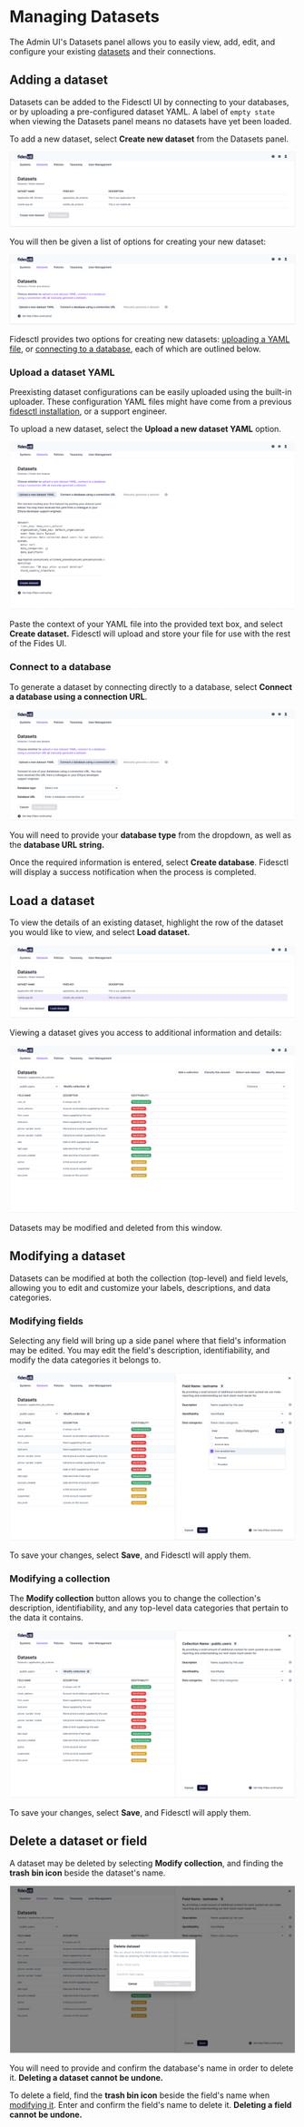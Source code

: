 # Managing Datasets 

The Admin UI's Datasets panel allows you to easily view, add, edit, and configure your existing [datasets](../language/resources/dataset.md) and their connections.

## Adding a dataset 

Datasets can be added to the Fidesctl UI by connecting to your databases, or by uploading a pre-configured dataset YAML. A label of `empty state` when viewing the Datasets panel means no datasets have yet been loaded.

To add a new dataset, select **Create new dataset** from the Datasets panel.

![dataset ui](../img/admin_ui.png)


You will then be given a list of options for creating your new dataset:

![add a new dataset](../img/admin_ui_new_dataset.png)

Fidesctl provides two options for creating new datasets: [uploading a YAML file](#upload-a-dataset-yaml), or [connecting to a database](#connect-to-your-database), each of which are outlined below.

### Upload a dataset YAML
Preexisting dataset configurations can be easily uploaded using the built-in uploader. These configuration YAML files might have come from a previous [fidesctl installation](../guides/generate_resources.md), or a support engineer.

To upload a new dataset, select the **Upload a new dataset YAML** option.

![upload dataset YAML](../img/admin_ui_upload_yaml.png)

Paste the context of your YAML file into the provided text box, and select **Create dataset.** Fidesctl will upload and store your file for use with the rest of the Fides UI.

### Connect to a database 

To generate a dataset by connecting directly to a database, select **Connect a database using a connection URL**.

![database connection](../img/admin_ui_db.png)

You will need to provide your **database type** from the dropdown, as well as the **database URL string.** 

Once the required information is entered, select **Create database**. Fidesctl will display a success notification when the process is completed.

## Load a dataset
To view the details of an existing dataset, highlight the row of the dataset you would like to view, and select **Load dataset.** 

![load a dataset](../img/admin_ui_load.png)

Viewing a dataset gives you access to additional information and details:

![view dataset](../img/admin_ui_dataset.png)

Datasets may be modified and deleted from this window.

## Modifying a dataset

Datasets can be modified at both the collection (top-level) and field levels, allowing you to edit and customize your labels, descriptions, and data categories.

### Modifying fields 

Selecting any field will bring up a side panel where that field's information may be edited. You may edit the field's description, identifiability, and modify the data categories it belongs to.

![modify fields](../img/admin_ui_mod_field.png)

To save your changes, select **Save**, and Fidesctl will apply them.

### Modifying a collection
The **Modify collection** button allows you to change the collection's description, identifiability, and any top-level data categories that pertain to the data it contains. 

![modify collection](../img/admin_ui_mod_collection.png)

To save your changes, select **Save**, and Fidesctl will apply them.

## Delete a dataset or field

A dataset may be deleted by selecting **Modify collection**, and finding the **trash bin icon** beside the dataset's name.

![delete dataset](../img/admin_ui_delete.png)

You will need to provide and confirm the database's name in order to delete it. **Deleting a dataset cannot be undone.**

To delete a field, find the **trash bin icon** beside the field's name when [modifying it](#modifying-fields). Enter and confirm the field's name to delete it. **Deleting a field cannot be undone.**

